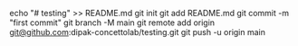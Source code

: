 echo "# testing" >> README.md
git init
git add README.md
git commit -m "first commit"
git branch -M main
git remote add origin git@github.com:dipak-concettolab/testing.git
git push -u origin main
